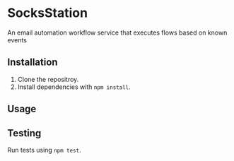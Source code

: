 # SocksStation
An email automation workflow service that executes flows based on known events

## Installation 

1. Clone the repositroy.
2. Install dependencies with `npm install`.

## Usage

## Testing

Run tests using `npm test`.
